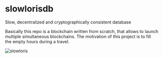 # slowlorisdb

Slow, decentralized and cryptographically consistent database

Basically this repo is a blockchain written from scratch, that allows to launch multiple simultaneous blockchains. The motivation of this project is to fill the empty hours during a travel.

![slowloris](https://04019a5a-a-62cb3a1a-s-sites.googlegroups.com/site/jchristensensdigitalportfolio/slow-loris/IO-moth-eating-frozen-apple-sauce.jpg "slowloris")
